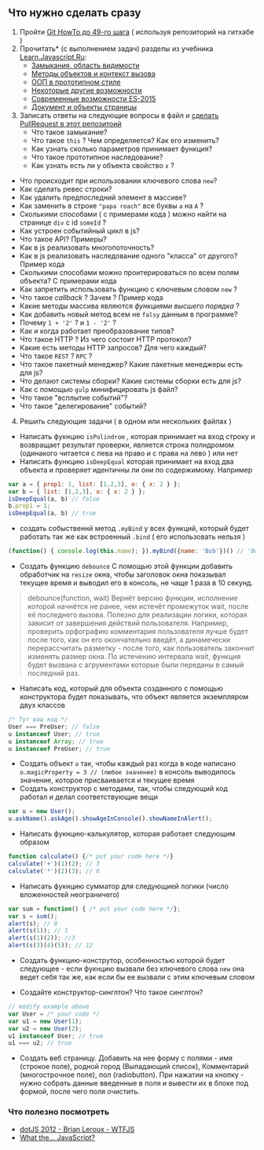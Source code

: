 ## Что нужно сделать сразу
 1. Пройти [Git HowTo до 49-го шага](https://githowto.com/ru/) ( используя репозиторий на гитхабе )
 2. Прочитать* (с выполнением задач) разделы из учебника [Learn.Javascript.Ru](http://learn.javascript.ru/):
	- [Замыкания, область видимости](http://learn.javascript.ru/functions-closures)
	- [Методы объектов и контекст вызова](http://learn.javascript.ru/objects-more)
	- [ООП в прототипном стиле](http://learn.javascript.ru/prototypes)
	- [Некоторые другие возможности](http://learn.javascript.ru/js-misc)
	- [Современные возможности ES-2015](http://learn.javascript.ru/es-modern)
	- [Документ и объекты страницы](http://learn.javascript.ru/document)
 3. Записать ответы на следующие вопросы в файл и [сделать PullRequest в этот репозитоий](https://github.com/vvscode/js--base-course/issues/3)
	- Что такое замыкание?
	- Что такое `this` ? Чем определяется? Как его изменить?
	- Как узнать сколько параметров принимает функция?
	- Что такое прототипное наследование?
	- Как узнать есть ли у объекта свойство `x` ?
  - Что происходит при использовании ключевого слова `new`?
  - Как сделать ревес строки?
  - Как удалить предпоследний элемент в массиве?
  - Как заменить в строке `"papa roach"` все буквы `a` на `A` ?
  - Сколькими способами ( с примерами кода ) можно найти на странице `div` с id `someId` ?
  - Как устроен событийный цикл в js?
  - Что такое API? Примеры?
  - Как в js реализовать многопоточность?
  - Как в js реализовать наследование одного "класса" от другого? Пример кода
  - Сколькими способами можно проитерироваться по всем полям объекта? С примерами кода
  - Как запретить использовать функцию с ключевым словом `new` ?
  - Что такое _callback_ ? Зачем ? Пример кода
  - Какие методы массива являются _функциями высшего порядка_ ?
  - Как добавить новый метод всем не `falsy` данным в программе?
  - Почему `1 + '2'` ? и `1 - '2'` ?
  - Как и когда работает преобразование типов?
  - Что такое HTTP ? Из чего состоит HTTP протокол?
  - Какие есть методы HTTP запросов? Для чего каждый?
  - Что такое `REST` ? `RPC` ?
  - Что такое пакетный менеджер? Какие пакетные менеджеры есть для js?
  - Что делают системы сборки? Какие системы сборки есть для js?
  - Как с помощью `gulp` минифицировать js файл?
  - Что такое "всплытие событий"?
  - Что такое "делегирование" событий?
 4. Решить следующие задачи ( в одном или нескольких файлах )
  - Написать фукнцию `isPolindrom` , которая принимает на вход строку и возвращает результат проверки, является строка полндромом (одинакого читается с лева на право и с права на лево ) или нет
  - Написать функцию `isDeepEqual` которая принимает на вход два объекта и проверяет идентичны ли они по содержимому. Например
```javascript
var a = { prop1: 1, list: [1,2,3], o: { x: 2 } };
var b = { list: [1,2,3], o: { x: 2 } };
isDeepEqual(a, b) // false
b.prop1 = 1;
isDeepEqual(a, b) // true
```
 -  создать собыственнй метод `.myBind` у всех функций, который будет работать так же как встроенный `.bind` ( его использовать нельзя )
```javascript
(function() { console.log(this.name); }).myBind({name: 'Bob'})() // 'Bob'
```
- Cоздать функцию `debounce` С помощью этой функции добавить обработчик на `resize` окна, чтобы заголовок окна показывал текущее время и выводил его в консоль, не чаще 1 раза в 10 секунд.
 > debounce(function, wait) 
 Вернёт версию функции, исполнение которой начнётся не ранее, чем истечёт промежуток wait, после её последнего вызова. Полезно для  реализации логики, которая зависит от завершения действий пользователя. Например, проверить орфографию комментария пользователя лучше будет после того, как он его окончательно введёт, а динамечески перерассчитать разметку - после того, как пользователь закончит изменять размер окна.
 > По истечению интервала wait, функция будет вызвана с агрументами которые были переданы в самый последний раз.
- Написать код, который для объекта созданного с помощью конструктора будет показывать, что объект является экземпляром двух классов
```javascript
/* Тут ваш код */
User === PreUser; // false
u instanceof User; // true
u instanceof Array; // true
u instanceof PreUser; // true
```
- Создать объект `o` так, чтобы каждый раз когда в коде написано `o.magicProperty = 3 // (любое значение)` в консоль выводилось значение, которое присваивается и текущее время
- Создать конструктор с методами, так, чтобы следующий код работал и делал соответствующие вещи
```javascript
var u = new User();
u.askName().askAge().showAgeInConsole().showNameInAlert();
```
 - Написать фукнцию-калькулятор, которая работает следующим образом 
```javascript
function calculate() {/* put your code here */}
calculate('+')(1)(2); // 3
calculate('*')(2)(3); // 6
```

 - Написать фукнцию сумматор для следующией логики (число вложенностей неограничего) 
```javascript
var sum = function() { /* put your code here */};
var s = sum();
alert(s); // 0
alert(s(1)); // 1
alert(s(1)(2)); //3
alert(s(3)(4)(5)); // 12
```

- Создать функцию-конструтор, особенностью которой будет следующее - если фукнцию вызвали без ключевого слова `new` она ведет себя так же, как если бы ее вызвали с этим ключевым словом

- Создайте конструктор-синглтон? Что такое синглтон? 
```javascript
// modify example above
var User = /* your code */
var u1 = new User(1);
var u2 = new User(2);
u1 instanceof User; // true
u1 === u2; // true
```

- Создать веб страницу. Добавить на нее форму с полями - имя (строкое поле), родной город (Выпадающий список), Комментарий (многострочное поле), пол (radiobutton). При нажатии на кнопку - нужно собрать данные введенные в поля и вывести их в блоке под формой, после чего поля очистить.


### Что полезно посмотреть
 - [dotJS 2012 - Brian Leroux - WTFJS](https://www.youtube.com/watch?v=et8xNAc2ic8)
 - [What the... JavaScript?](https://www.youtube.com/watch?v=2pL28CcEijU)
